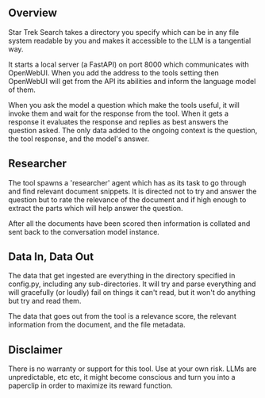 ## Overview

Star Trek Search takes a directory you specify which can be in any file system readable by you and makes it accessible to the LLM is a tangential way.

It starts a local server (a FastAPI) on port 8000 which communicates with OpenWebUI. When you add the address to the tools setting then OpenWebUI will get from the API its abilities and inform the language model of them.

When you ask the model a question which make the tools useful, it will invoke them and wait for the response from the tool. When it gets a response it evaluates the response and replies as best answers the question asked. The only data added to the ongoing context is the question, the tool response, and the model's answer.

## Researcher

The tool spawns a 'researcher' agent which has as its task to go through and find relevant document snippets. It is directed not to try and answer the question but to rate the relevance of the document and if high enough to extract the parts which will help answer the question. 

After all the documents have been scored then information is collated and sent back to the conversation model instance.

## Data In, Data Out

The data that get ingested are everything in the directory specified in config.py, including any sub-directories. It will try and parse everything and will gracefully (or loudly) fail on things it can't read, but it won't do anything but try and read them.

The data that goes out from the tool is a relevance score, the relevant information from the document, and the file metadata.
 
 ## Disclaimer

There is no warranty or support for this tool. Use at your own risk. LLMs are unpredictable, etc etc, it might become conscious and turn you into a paperclip in order to maximize its reward function. 
